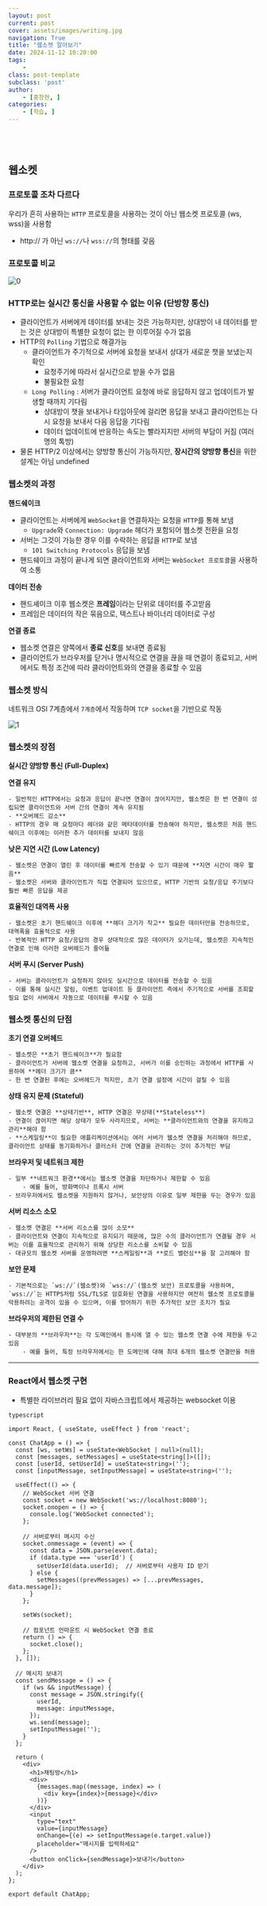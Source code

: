 ```yaml
---
layout: post
current: post
cover: assets/images/writing.jpg
navigation: True
title: "웹소켓 알아보기"
date: 2024-11-12 10:20:00
tags:
    - 
class: post-template
subclass: 'post'
author: 
    - [홍창현, ]
categories:
    - [학습, ]
---
```

<br><br>

## 웹소켓


### 프로토콜 조차 다르다


우리가 흔히 사용하는 `HTTP` 프로토콜을 사용하는 것이 아닌 웹소켓 프로토콜 (ws, wss)을 사용함

- http:// 가 아닌 `ws://`나 `wss://`의 형태를 갖음

### 프로토콜 비교


![0](/upload/2024-11-12-웹소켓_알아보기.md/0.png)


### HTTP로는 실시간 통신을 사용할 수 없는 이유 (단방향 통신)

- 클라이언트가 서버에게 데이터를 보내는 것은 가능하지만, 상대방이 내 데이터를 받는 것은 상대방이 특별한 요청이 없는 한 이루어질 수가 없음
- HTTP의 `Polling` 기법으로 해결가능
	- 클라이언트가 주기적으로 서버에 요청을 보내서 상대가 새로운 챗을 보냈는지 확인
		- 요청주기에 따라서 실시간으로 받을 수가 없음
		- 불필요한 요청
	- `Long Polling` : 서버가 클라이언트 요청에 바로 응답하지 않고 업데이트가 발생할 때까지 기다림
		- 상대방이 챗을 보내거나 타임아웃에 걸리면 응답을 보내고 클라이언트는 다시 요청을 보내서 다음 응답을 기다림
		- 데이터 업데이트에 반응하는 속도는 빨라지지만 서버의 부담이 커짐 (여러명의 톡방)
- 물론 HTTP/2 이상에서는 양방향 통신이 가능하지만, **장시간의 양방향 통신**을 위한 설계는 아님
undefined
### 웹소켓의 과정


**핸드쉐이크**

- 클라이언트는 서버에게 `WebSocket`을 연결하자는 요청을 `HTTP`를 통해 보냄
	- `Upgrade`와 `Connection: Upgrade` 헤더가 포함되어 웹소켓 전환을 요청
- 서버는 그것이 가능한 경우 이를 수락하는 응답을 `HTTP`로 보냄
	- `101 Switching Protocols` 응답을 보냄
- 핸드쉐이크 과정이 끝나게 되면 클라이언트와 서버는 `WebSocket 프로토콜`을 사용하여 소통

**데이터 전송**

- 핸드셰이크 이후 웹소켓은 **프레임**이라는 단위로 데이터를 주고받음
- 프레임은 데이터의 작은 묶음으로, 텍스트나 바이너리 데이터로 구성

**연결 종료**

- 웹소켓 연결은 양쪽에서 **종료 신호**를 보내면 종료됨
- 클라이언트가 브라우저를 닫거나 명시적으로 연결을 끊을 때 연결이 종료되고, 서버에서도 특정 조건에 따라 클라이언트와의 연결을 종료할 수 있음

### 웹소켓 방식


네트워크 OSI 7계층에서 `7계층`에서 작동하며 `TCP socket`을 기반으로 작동


![1](/upload/2024-11-12-웹소켓_알아보기.md/1.png)


### 웹소켓의 장점


**실시간 양방향 통신 (Full-Duplex)**


**연결 유지**

	- 일반적인 HTTP에서는 요청과 응답이 끝나면 연결이 끊어지지만, 웹소켓은 한 번 연결이 성립되면 클라이언트와 서버 간의 연결이 계속 유지됨
	- **오버헤드 감소**
	- HTTP의 경우 매 요청마다 헤더와 같은 메타데이터를 전송해야 하지만, 웹소켓은 처음 핸드쉐이크 이후에는 이러한 추가 데이터를 보내지 않음

**낮은 지연 시간 (Low Latency)**

	- 웹소켓은 연결이 열린 후 데이터를 빠르게 전송할 수 있기 때문에 **지연 시간이 매우 짧음**
	- 웹소켓은 서버와 클라이언트가 직접 연결되어 있으므로, HTTP 기반의 요청/응답 주기보다 훨씬 빠른 응답을 제공

**효율적인 대역폭 사용**

	- 웹소켓은 초기 핸드쉐이크 이후에 **헤더 크기가 작고** 필요한 데이터만을 전송하므로, 대역폭을 효율적으로 사용
	- 반복적인 HTTP 요청/응답의 경우 상대적으로 많은 데이터가 오가는데, 웹소켓은 지속적인 연결로 인해 이러한 오버헤드가 줄어듦

**서버 푸시 (Server Push)**

	- 서버는 클라이언트가 요청하지 않아도 실시간으로 데이터를 전송할 수 있음
	- 이를 통해 실시간 알림, 이벤트 업데이트 등 클라이언트 측에서 주기적으로 서버를 조회할 필요 없이 서버에서 자동으로 데이터를 푸시할 수 있음

### 웹소켓 통신의 단점


**초기 연결 오버헤드**

	- 웹소켓은 **초기 핸드쉐이크**가 필요함
	- 클라이언트가 서버에 웹소켓 연결을 요청하고, 서버가 이를 승인하는 과정에서 HTTP를 사용하여 **헤더 크기가 큼**
	- 한 번 연결된 후에는 오버헤드가 적지만, 초기 연결 설정에 시간이 걸릴 수 있음

**상태 유지 문제 (Stateful)**

	- 웹소켓 연결은 **상태기반**, HTTP 연결은 무상태(**Stateless**)
	- 연결이 끊어지면 해당 상태가 모두 사라지므로, 서버는 **클라이언트와의 연결을 유지하고 관리**해야 함
	- **스케일링**이 필요한 애플리케이션에서는 여러 서버가 웹소켓 연결을 처리해야 하므로, 클라이언트 상태를 동기화하거나 클러스터 간에 연결을 관리하는 것이 추가적인 부담

**브라우저 및 네트워크 제한**

	- 일부 **네트워크 환경**에서는 웹소켓 연결을 차단하거나 제한할 수 있음
		- 예를 들어, 방화벽이나 프록시 서버
	- 브라우저에서도 웹소켓을 지원하지 않거나, 보안상의 이유로 일부 제한을 두는 경우가 있음

**서버 리소스 소모**

	- 웹소켓 연결은 **서버 리소스를 많이 소모**
	- 클라이언트와 연결이 지속적으로 유지되기 때문에, 많은 수의 클라이언트가 연결될 경우 서버는 이를 효율적으로 관리하기 위해 상당한 리소스를 소비할 수 있음
	- 대규모의 웹소켓 서버를 운영하려면 **스케일링**과 **로드 밸런싱**을 잘 고려해야 함

**보안 문제**

	- 기본적으로는 `ws://`(웹소켓)와 `wss://`(웹소켓 보안) 프로토콜을 사용하며, `wss://`는 HTTPS처럼 SSL/TLS로 암호화된 연결을 사용하지만 여전히 웹소켓 프로토콜을 악용하려는 공격이 있을 수 있으며, 이를 방어하기 위한 추가적인 보안 조치가 필요

**브라우저의 제한된 연결 수**

	- 대부분의 **브라우저**는 각 도메인에서 동시에 열 수 있는 웹소켓 연결 수에 제한을 두고 있음
		- 예를 들어, 특정 브라우저에서는 한 도메인에 대해 최대 6개의 웹소켓 연결만을 허용

---


### React에서 웹소켓 구현

- 특별한 라이브러리 필요 없이 자바스크립트에서 제공하는 websocket 이용


```
typescript

import React, { useState, useEffect } from 'react';

const ChatApp = () => {
  const [ws, setWs] = useState<WebSocket | null>(null);
  const [messages, setMessages] = useState<string[]>([]);
  const [userId, setUserId] = useState<string>('');
  const [inputMessage, setInputMessage] = useState<string>('');

  useEffect(() => {
    // WebSocket 서버 연결
    const socket = new WebSocket('ws://localhost:8080');
    socket.onopen = () => {
      console.log('WebSocket connected');
    };

    // 서버로부터 메시지 수신
    socket.onmessage = (event) => {
      const data = JSON.parse(event.data);
      if (data.type === 'userId') {
        setUserId(data.userId);  // 서버로부터 사용자 ID 받기
      } else {
        setMessages((prevMessages) => [...prevMessages, data.message]);
      }
    };

    setWs(socket);

    // 컴포넌트 언마운트 시 WebSocket 연결 종료
    return () => {
      socket.close();
    };
  }, []);

  // 메시지 보내기
  const sendMessage = () => {
    if (ws && inputMessage) {
      const message = JSON.stringify({
        userId,
        message: inputMessage,
      });
      ws.send(message);
      setInputMessage('');
    }
  };

  return (
    <div>
      <h1>채팅방</h1>
      <div>
        {messages.map((message, index) => (
          <div key={index}>{message}</div>
        ))}
      </div>
      <input
        type="text"
        value={inputMessage}
        onChange={(e) => setInputMessage(e.target.value)}
        placeholder="메시지를 입력하세요"
      />
      <button onClick={sendMessage}>보내기</button>
    </div>
  );
};

export default ChatApp;


```


